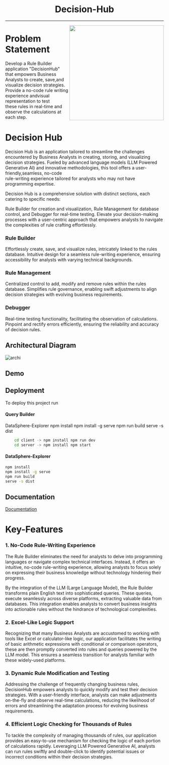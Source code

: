 <h1 align="center">Decision-Hub</h1>
<!-- <h5 align="center">""</h5> -->

<hr>

<img align="right" height="300px" padding="20px" src="https://media.giphy.com/media/HUplkVCPY7jTW/giphy.gif">

# Problem Statement

Develop a Rule Builder application "DecisionHub" that empowers Business Analysts to create, save,and visualize decision strategies.
Provide a no-code rule writing experience andvisual representation to test <br> these rules in real-time and observe the calculations at each step.
# Decision Hub 

Decision Hub is an application tailored to streamline the challenges encountered by Business Analysts in creating, storing, and visualizing decision strategies. Fueled by advanced language models (LLM Powered Generative AI) and innovative methodologies, this tool offers a user-friendly,seamless, no-code <br> rule-writing experience tailored for analysts who may not have programming expertise.

Decision Hub is a comprehensive solution with distinct sections, each catering to specific needs: 

Rule Builder for creation and visualization, Rule Management for database control, and Debugger for real-time testing. Elevate your decision-making processes with a user-centric approach that empowers analysts to navigate the complexities of rule crafting effortlessly.

### Rule Builder

Effortlessly create, save, and visualize rules, intricately linked to the rules database.
Intuitive design for a seamless rule-writing experience, ensuring accessibility for analysts with varying technical backgrounds.

### Rule Management

Centralized control to add, modify and remove rules within the rules database.
Simplifies rule governance, enabling swift adjustments to align decision strategies with evolving business requirements.

### Debugger

Real-time testing functionality, facilitating the observation of calculations.
Pinpoint and rectify errors efficiently, ensuring the reliability and accuracy of decision rules.



## Architectural Diagram

![archi](https://github.com/Abhishek-Mallick/Decision-Hub/assets/90705452/9ec2a192-a7c4-4305-899f-bc3e82ebaa26)



## Demo


## Deployment

To deploy this project run

#### Query Builder 

DataSphere-Explorer
npm install
npm install -g serve
npm run build
serve -s dist
```bash
    cd client -> npm install npm run dev
    cd server -> npm install npm start
```
#### DataSphere-Explorer
```bash
npm install
npm install -g serve
npm run build
serve -s dist
```



## Documentation

[Documentation]()


# Key-Features

### 1. No-Code Rule-Writing Experience
The Rule Builder eliminates the need for analysts to delve into programming languages or navigate complex technical interfaces. Instead, it offers an intuitive, no-code rule-writing experience, allowing analysts to focus solely on expressing their business knowledge without technology hindering their progress.

By the integration of the LLM (Large Language Model), the Rule Builder transforms plain English text into sophisticated queries. These queries, execute seamlessly across diverse platforms, extracting valuable data from databases. This integration enables analysts to convert business insights into actionable rules without the hindrance of technological complexities.

### 2. Excel-Like Logic Support
Recognizing that many Business Analysts are accustomed to working with tools like Excel or calculator-like logic, our application facilitates the writing of basic arithmetic expressions with conditional or comparison operators, these are then promptly converted into rules and queries powered by the LLM model. This ensures a seamless transition for analysts familiar with these widely-used platforms.

### 3. Dynamic Rule Modification and Testing
Addressing the challenge of frequently changing business rules, DecisionHub empowers analysts to quickly modify and test their decision strategies. With a user-friendly interface, analysts can make adjustments on-the-fly and observe real-time calculations, reducing the likelihood of errors and streamlining the adaptation process for evolving business requirements.

### 4. Efficient Logic Checking for Thousands of Rules
To tackle the complexity of managing thousands of rules, our application provides an easy-to-use mechanism for checking the logic of each portion of calculations rapidly. Leveraging LLM Powered Generative AI, analysts can run rules swiftly and double-click to identify potential issues or incorrect conditions within their decision strategies.
